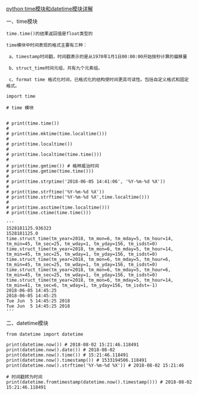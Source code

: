 [python time模块和datetime模块详解](https://www.cnblogs.com/tkqasn/p/6001134.html)

一、time模块

	time.time()的结果返回值是float类型的
	
	time模块中时间表现的格式主要有三种：
	
	 a、timestamp时间戳，时间戳表示的是从1970年1月1日00:00:00开始按秒计算的偏移量
	 
	 b、struct_time时间元组，共有九个元素组。
	 
	 c、format time 格式化时间，已格式化的结构使时间更具可读性。包括自定义格式和固定格式。
	 
``` python?linenums
import time

# time 模块


# print(time.time())
#
# print(time.mktime(time.localtime()))
#
# print(time.localtime())
#
# print(time.localtime(time.time()))
#
# print(time.gmtime()) # 格林威治时间
# print(time.gmtime(time.time()))
#
# print(time.strptime('2018-06-05 14:41:06', '%Y-%m-%d %X'))
#
# print(time.strftime('%Y-%m-%d %X'))
# print(time.strftime('%Y-%m-%d %X',time.localtime()))
#
# print(time.asctime(time.localtime()))
# print(time.ctime(time.time()))

'''
1528181125.936323
1528181125.0
time.struct_time(tm_year=2018, tm_mon=6, tm_mday=5, tm_hour=14, tm_min=45, tm_sec=25, tm_wday=1, tm_yday=156, tm_isdst=0)
time.struct_time(tm_year=2018, tm_mon=6, tm_mday=5, tm_hour=14, tm_min=45, tm_sec=25, tm_wday=1, tm_yday=156, tm_isdst=0)
time.struct_time(tm_year=2018, tm_mon=6, tm_mday=5, tm_hour=6, tm_min=45, tm_sec=25, tm_wday=1, tm_yday=156, tm_isdst=0)
time.struct_time(tm_year=2018, tm_mon=6, tm_mday=5, tm_hour=6, tm_min=45, tm_sec=25, tm_wday=1, tm_yday=156, tm_isdst=0)
time.struct_time(tm_year=2018, tm_mon=6, tm_mday=5, tm_hour=14, tm_min=41, tm_sec=6, tm_wday=1, tm_yday=156, tm_isdst=-1)
2018-06-05 14:45:25
2018-06-05 14:45:25
Tue Jun  5 14:45:25 2018
Tue Jun  5 14:45:25 2018
'''
```

二、datetime模块

``` python?linenums
from datetime import datetime

print(datetime.now()) # 2018-08-02 15:21:46.118491
print(datetime.now().date()) # 2018-08-02
print(datetime.now().time()) # 15:21:46.118491
print(datetime.now().timestamp()) # 1533194506.118491
print(datetime.now().strftime('%Y-%m-%d %X')) # 2018-08-02 15:21:46

# 时间戳转为时间
print(datetime.fromtimestamp(datetime.now().timestamp())) # 2018-08-02 15:21:46.118491
```